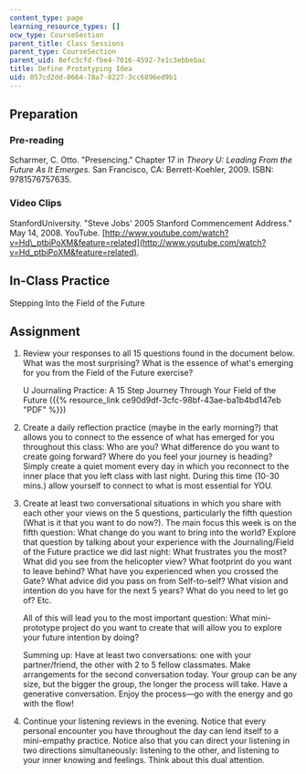 ```yaml
---
content_type: page
learning_resource_types: []
ocw_type: CourseSection
parent_title: Class Sessions
parent_type: CourseSection
parent_uid: 8efc3cfd-fbe4-7016-4592-7e1c3ebbebac
title: Define Prototyping Idea
uid: 057cd2dd-0664-78a7-8227-3cc6896ed9b1
---
```


Preparation
-----------

### Pre-reading

Scharmer, C. Otto. "Presencing." Chapter 17 in _Theory U: Leading From the Future As It Emerges_. San Francisco, CA: Berrett-Koehler, 2009. ISBN: 9781576757635.

### Video Clips

StanfordUniversity. "Steve Jobs' 2005 Stanford Commencement Address." May 14, 2008. YouTube. [http://www.youtube.com/watch?v=Hd\_ptbiPoXM&feature=related](http://www.youtube.com/watch?v=Hd_ptbiPoXM&feature=related).

In-Class Practice
-----------------

Stepping Into the Field of the Future

Assignment
----------

1.  Review your responses to all 15 questions found in the document below. What was the most surprising? What is the essence of what's emerging for you from the Field of the Future exercise?
    
    U Journaling Practice: A 15 Step Journey Through Your Field of the Future ({{% resource_link ce90d9df-3cfc-98bf-43ae-ba1b4bd147eb "PDF" %}})
    
2.  Create a daily reflection practice (maybe in the early morning?) that allows you to connect to the essence of what has emerged for you throughout this class: Who are you? What difference do you want to create going forward? Where do you feel your journey is heading? Simply create a quiet moment every day in which you reconnect to the inner place that you left class with last night. During this time (10-30 mins.) allow yourself to connect to what is most essential for YOU.
3.  Create at least two conversational situations in which you share with each other your views on the 5 questions, particularly the fifth question (What is it that you want to do now?). The main focus this week is on the fifth question: What change do you want to bring into the world? Explore that question by talking about your experience with the Journaling/Field of the Future practice we did last night: What frustrates you the most? What did you see from the helicopter view? What footprint do you want to leave behind? What have you experienced when you crossed the Gate? What advice did you pass on from Self-to-self? What vision and intention do you have for the next 5 years? What do you need to let go of? Etc.
    
    All of this will lead you to the most important question: What mini-prototype project do you want to create that will allow you to explore your future intention by doing?
    
    Summing up: Have at least two conversations: one with your partner/friend, the other with 2 to 5 fellow classmates. Make arrangements for the second conversation today. Your group can be any size, but the bigger the group, the longer the process will take. Have a generative conversation. Enjoy the process—go with the energy and go with the flow!
    
4.  Continue your listening reviews in the evening. Notice that every personal encounter you have throughout the day can lend itself to a mini-empathy practice. Notice also that you can direct your listening in two directions simultaneously: listening to the other, and listening to your inner knowing and feelings. Think about this dual attention.